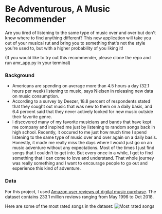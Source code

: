 # Be Adventurous, A Music Recommender
Are you tired of listening to the same type of music over and over but don't know where to find anything different? This new application will take you out of your musical rut and bring you to something that's not the style you're used to, but with a higher probability of you liking it!

(If you would like to try out this recommender, please clone the repo and run amr_app.py in your terminal)

### Background
- Americans are spending on average more than 4.5 hours a day (32.1 hours per week) listening to music, says Nielsen in releasing new data on music consumption. 
- According to a survey by Deezer, 18.8 percent of respondents stated that they sought out music that was new to them on a daily basis, and 6.4 percent said that they never actively looked for new music outside their favorite genre.
- I discovered many of my favorite musicians and bands that have kept me company and inspired me just by listening to random songs back in high school. Recently, it occured to me just how much time I spend listening to the same type of music over and over again on a daily basis. Honestly, it made me really miss the days where I would just go on an music adventure without any expectations. Most of the times I just find songs that I couldn't to get into. But every once in a while, I get to find something that I can come to love and understand. That whole journey was really something and I want to encourage people to go out and experience this kind of adventure. 

### Data
For this project, I used [Amazon user reviews of digital music purchase](https://nijianmo.github.io/amazon/index.html). The dataset contains 233.1 million reviews ranging from May 1996 to Oct 2018. 

Here are some of the most rated songs in the dataset:
![Most rated songs]()

### 
